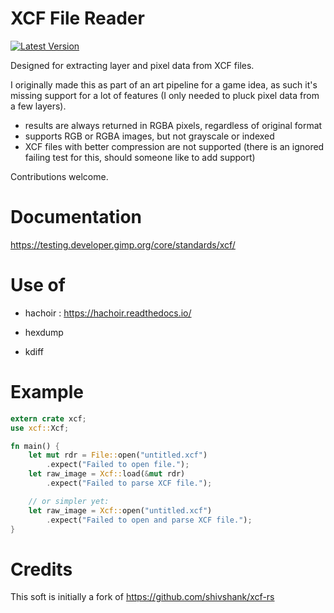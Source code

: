 # XCF File Reader

[![Latest Version](https://img.shields.io/crates/v/xcf.svg)](https://crates.io/crates/xcf)

Designed for extracting layer and pixel data from XCF files. 

I originally made this as part of an art pipeline for a game idea, as such it's missing 
support for a lot of features (I only needed to pluck pixel data from a few layers).

 - results are always returned in RGBA pixels, regardless of original format
 - supports RGB or RGBA images, but not grayscale or indexed
 - XCF files with better compression are not supported (there is an ignored failing test 
   for this, should someone like to add support)

Contributions welcome.

# Documentation

https://testing.developer.gimp.org/core/standards/xcf/

# Use of

- hachoir : https://hachoir.readthedocs.io/

- hexdump

- kdiff

# Example

```rust
extern crate xcf;
use xcf::Xcf;

fn main() {
    let mut rdr = File::open("untitled.xcf")
        .expect("Failed to open file.");
    let raw_image = Xcf::load(&mut rdr)
        .expect("Failed to parse XCF file.");

    // or simpler yet:
    let raw_image = Xcf::open("untitled.xcf")
        .expect("Failed to open and parse XCF file.");
}
```

# Credits

This soft is initially a fork of https://github.com/shivshank/xcf-rs
